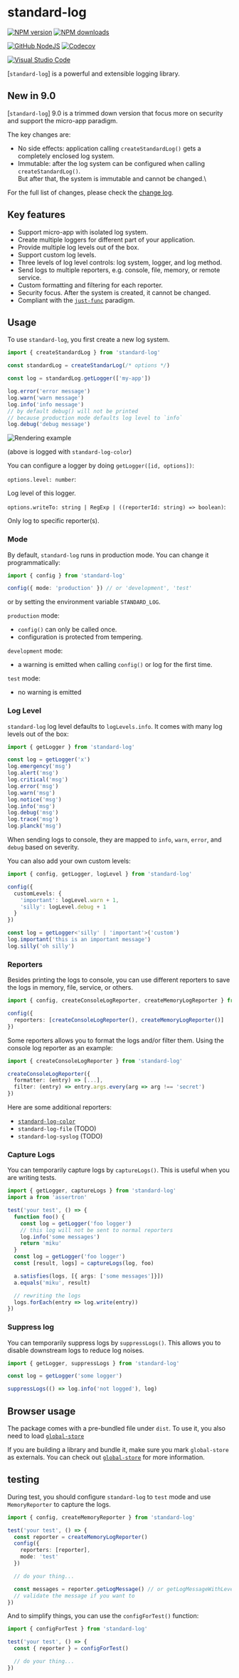 # standard-log

[![NPM version][npm-image]][npm-url]
[![NPM downloads][downloads-image]][downloads-url]

[![GitHub NodeJS][github-nodejs]][github-action-url]
[![Codecov][codecov-image]][codecov-url]

[![Visual Studio Code][vscode-image]][vscode-url]

[`standard-log`] is a powerful and extensible logging library.

## New in 9.0

[`standard-log`] 9.0 is a trimmed down version that focus more on security and support the micro-app paradigm.

The key changes are:

- No side effects: application calling `createStandardLog()` gets a completely enclosed log system.
- Immutable: after the log system can be configured when calling `createStandardLog()`.\
  But after that, the system is immutable and cannot be changed.\

For the full list of changes, please check the [change log](./CHANGELOG.md).

## Key features

- Support micro-app with isolated log system.
- Create multiple loggers for different part of your application.
- Provide multiple log levels out of the box.
- Support custom log levels.
- Three levels of log level controls: log system, logger, and log method.
- Send logs to multiple reporters, e.g. console, file, memory, or remote service.
- Custom formatting and filtering for each reporter.
- Security focus. After the system is created, it cannot be changed.
- Compliant with the [`just-func`] paradigm.

## Usage

To use `standard-log`, you first create a new log system.

```ts
import { createStandardLog } from 'standard-log'

const standardLog = createStandarLog(/* options */)

const log = standardLog.getLogger(['my-app'])

log.error('error message')
log.warn('warn message')
log.info('info message')
// by default debug() will not be printed
// because production mode defaults log level to `info`
log.debug('debug message')
```

![Rendering example](images/2022-06-10-19-21-48.png)

(above is logged with `standard-log-color`)

You can configure a logger by doing `getLogger([id, options])`:

`options.level: number`:

Log level of this logger.

`options.writeTo: string | RegExp | ((reporterId: string) => boolean)`:

Only log to specific reporter(s).

### Mode

By default, `standard-log` runs in production mode.
You can change it programmatically:

```ts
import { config } from 'standard-log'

config({ mode: 'production' }) // or 'development', 'test'
```

or by setting the environment variable `STANDARD_LOG`.

`production` mode:

- `config()` can only be called once.
- configuration is protected from tempering.

`development` mode:

- a warning is emitted when calling `config()` or log for the first time.

`test` mode:

- no warning is emitted

### Log Level

`standard-log` log level defaults to `logLevels.info`.
It comes with many log levels out of the box:

```ts
import { getLogger } from 'standard-log'

const log = getLogger('x')
log.emergency('msg')
log.alert('msg')
log.critical('msg')
log.error('msg')
log.warn('msg')
log.notice('msg')
log.info('msg')
log.debug('msg')
log.trace('msg')
log.planck('msg')
```

When sending logs to console, they are mapped to `info`, `warn`, `error`, and `debug` based on severity.

You can also add your own custom levels:

```ts
import { config, getLogger, logLevel } from 'standard-log'

config({
  customLevels: {
    'important': logLevel.warn + 1,
    'silly': logLevel.debug + 1
  }
})

const log = getLogger<'silly' | 'important'>('custom')
log.important('this is an important message')
log.silly('oh silly')
```

### Reporters

Besides printing the logs to console,
you can use different reporters to save the logs in memory, file, service, or others.

```ts
import { config, createConsoleLogReporter, createMemoryLogReporter } from 'standard-log'

config({
  reporters: [createConsoleLogReporter(), createMemoryLogReporter()]
})
```

Some reporters allows you to format the logs and/or filter them.
Using the console log reporter as an example:

```ts
import { createConsoleLogReporter } from 'standard-log'

createConsoleLogReporter({
  formatter: (entry) => [...],
  filter: (entry) => entry.args.every(arg => arg !== 'secret')
})
```

Here are some additional reporters:

- [`standard-log-color`](https://github.com/unional/standard-log/tree/master/packages/color)
- `standard-log-file` (TODO)
- `standard-log-syslog` (TODO)

### Capture Logs

You can temporarily capture logs by `captureLogs()`.
This is useful when you are writing tests.

```ts
import { getLogger, captureLogs } from 'standard-log'
import a from 'assertron'

test('your test', () => {
  function foo() {
    const log = getLogger('foo logger')
    // this log will not be sent to normal reporters
    log.info('some messages')
    return 'miku'
  }
  const log = getLogger('foo logger')
  const [result, logs] = captureLogs(log, foo)

  a.satisfies(logs, [{ args: ['some messages']}])
  a.equals('miku', result)

  // rewriting the logs
  logs.forEach(entry => log.write(entry))
})
```

### Suppress log

You can temporarily suppress logs by `suppressLogs()`.
This allows you to disable downstream logs to reduce log noises.

```ts
import { getLogger, suppressLogs } from 'standard-log'

const log = getLogger('some logger')

suppressLogs(() => log.info('not logged'), log)
```

## Browser usage

The package comes with a pre-bundled file under `dist`.
To use it, you also need to load [`global-store`](https://github.com/unional/global-store)

If you are building a library and bundle it, make sure you mark `global-store` as externals.
You can check out [`global-store`](https://github.com/unional/global-store) for more information.

## testing

During test,
you should configure `standard-log` to `test` mode and use `MemoryReporter` to capture the logs.

```ts
import { config, createMemoryReporter } from 'standard-log'

test('your test', () => {
  const reporter = createMemoryLogReporter()
  config({
    reporters: [reporter],
    mode: 'test'
  })

  // do your thing...

  const messages = reporter.getLogMessage() // or getLogMessageWithLevel()
  // validate the message if you want to
})
```

And to simplify things, you can use the `configForTest()` function:

```ts
import { configForTest } from 'standard-log'

test('your test', () => {
  const { reporter } = configForTest()

  // do your thing...
})
```

[npm-image]: https://img.shields.io/npm/v/standard-log.svg?style=flat
[npm-url]: https://www.npmjs.com/package/standard-log
[downloads-image]: https://img.shields.io/npm/dm/standard-log.svg?style=flat
[downloads-url]: https://npmjs.org/package/standard-log

[github-nodejs]: https://github.com/unional/standard-log/workflows/Node%20CI/badge.svg
[github-action-url]: https://github.com/unional/standard-log/actions
[codecov-image]: https://codecov.io/gh/unional/standard-log/branch/master/graph/badge.svg
[codecov-url]: https://codecov.io/gh/unional/standard-log

[vscode-image]: https://img.shields.io/badge/vscode-ready-green.svg
[vscode-url]: https://code.visualstudio.com/
[`just-func`]: https://github.com/justland/just-func-typescript
